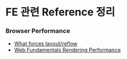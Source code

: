# FE 관련 Reference 정리

### Browser Performance
 - [What forces layout/reflow](https://gist.github.com/paulirish/5d52fb081b3570c81e3a)
 - [Web Fundamentals Rendering Performance](https://developers.google.com/web/fundamentals/performance/rendering)
